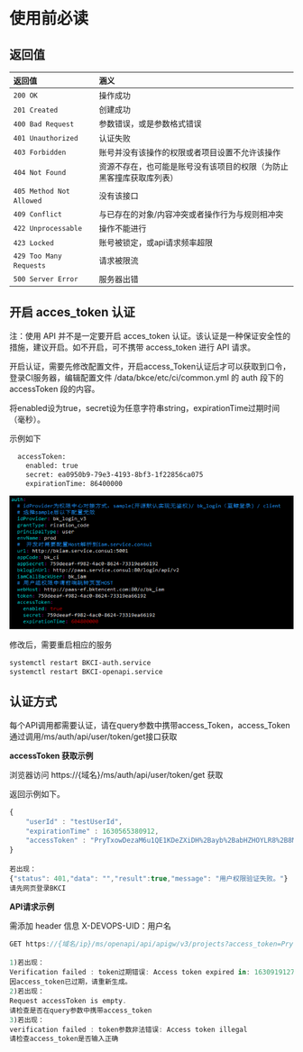 # 使用前必读

## **返回值**

| 返回值 | 涵义 |
| :--- | :--- |
| `200 OK` | 操作成功 |
| `201 Created` | 创建成功 |
| `400 Bad Request` | 参数错误，或是参数格式错误 |
| `401 Unauthorized` | 认证失败 |
| `403 Forbidden` | 账号并没有该操作的权限或者项目设置不允许该操作 |
| `404 Not Found` | 资源不存在，也可能是账号没有该项目的权限（为防止黑客撞库获取库列表） |
| `405 Method Not Allowed` | 没有该接口 |
| `409 Conflict` | 与已存在的对象/内容冲突或者操作行为与规则相冲突 |
| `422 Unprocessable` | 操作不能进行 |
| `423 Locked` | 账号被锁定，或api请求频率超限 |
| `429 Too Many Requests` | 请求被限流 |
| `500 Server Error` | 服务器出错 |



## **开启 acces_token 认证**

注：使用 API 并不是一定要开启 acces_token 认证。该认证是一种保证安全性的措施，建议开启。如不开启，可不携带 access_token 进行 API 请求。

开启认证，需要先修改配置文件，开启access_Token认证后才可以获取到口令，登录CI服务器，编辑配置文件 /data/bkce/etc/ci/common.yml 的 auth 段下的 accessToken 段的内容。

将enabled设为true，secret设为任意字符串string，expirationTime过期时间（毫秒）。

示例如下

```
  accessToken:
    enabled: true
    secret: ea0950b9-79e3-4193-8bf3-1f22856ca075
    expirationTime: 86400000
```



![image-20220707143212672](<../../assets/common.yml_demo.png>)



修改后，需要重启相应的服务

```
systemctl restart BKCI-auth.service
systemctl restart BKCI-openapi.service
```





## **认证方式**

每个API调用都需要认证，请在query参数中携带access_Token，access_Token通过调用/ms/auth/api/user/token/get接口获取



**accessToken 获取示例**

浏览器访问  https://{域名}/ms/auth/api/user/token/get  获取

返回示例如下。

```javascript
{
    "userId" : "testUserId",
    "expirationTime" : 1630565380912,
    "accessToken" : "PryTxowDezaM6u1QE1KDeZXiDH%2Bayb%2BabHZHOYLR8%2B8Md9QhAXrUrs2z3U4%2FZ3p9CvP4ObZjZJJ2VdNWQqgX3qeQ1TBK7ADhNXRVWn4q2Q0%3D"
}

若出现：
{"status": 401,"data": "","result":true,"message": "用户权限验证失败。"}
请先网页登录BKCI
```



**API请求示例**

需添加 header 信息 X-DEVOPS-UID：用户名

```javascript
GET https://{域名/ip}/ms/openapi/api/apigw/v3/projects?access_token=PryTxowDezaM6u1QE1KDeZXiDH%2Bayb%2BabHZHOYLR8%2B8Md9QhAXrUrs2z3U4%2FZ3p9CvP4ObZjZJJ2VdNWQqgX3qeQ1TBK7ADhNXRVWn4q2Q0%3D -H "X-DEVOPS-UID: admin"

1)若出现：
Verification failed : token过期错误: Access token expired in: 1630919127633
因access_token已过期，请重新生成。
2)若出现：
Request accessToken is empty.
请检查是否在query参数中携带access_token
3)若出现：
verification failed : token参数非法错误: Access token illegal
请检查access_token是否输入正确 
```



